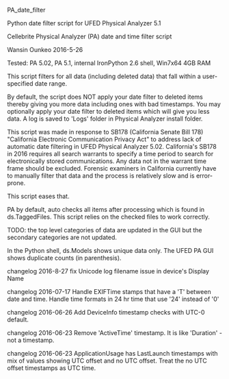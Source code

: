 PA_date_filter

Python date filter script for UFED Physical Analyzer 5.1

Cellebrite Physical Analyzer (PA) date and time filter script

Wansin Ounkeo 2016-5-26

Tested: PA 5.02, PA 5.1, internal IronPython 2.6 shell, Win7x64 4GB RAM

This script filters for all data (including deleted data) that fall within a user-specified date range.

By default, the script does NOT apply your date filter to deleted items thereby giving 
you more data including ones with bad timestamps. You may optionally apply your date filter to deleted items which will give you less data. A log is saved to 'Logs' folder in Physical Analyzer install folder.

This script was made in response to SB178 (California Senate Bill 178)
"California Electronic Communication Privacy Act" to address
lack of automatic date filtering in UFED Physical Analyzer 5.02. 
California's SB178 in 2016 requires all search warrants to
specify a time period to search for electronically stored communications.
Any data not in the warrant time frame should be excluded.
Forensic examiners in California currently have to manually filter that 
data and the process is relatively slow and is error-prone. 

This script eases that.

PA by default, auto checks all items after processing which is found in
ds.TaggedFiles. This script relies on the checked files to work correctly.

TODO: the top level categories of data are updated in the GUI but the 
secondary categories are not updated. 

In the Python shell, ds.Models shows unique data only. 
The UFED PA GUI shows duplicate counts (in parenthesis).

changelog 2016-8-27   fix Unicode log filename issue in device's Display Name

changelog 2016-07-17  Handle EXIFTime stamps that have a 'T' between date and time.
                      Handle time formats in 24 hr time that use '24' instead of '0'

changelog 2016-06-26	Add DeviceInfo timestamp checks with UTC-0 default.

changelog 2016-06-23  Remove 'ActiveTime' timestamp. It is like 'Duration' - not a timestamp.

changelog 2016-06-23	ApplicationUsage has LastLaunch timestamps with mix of values showing 
                     UTC offset and no UTC offset. Treat the no UTC offset timestamps as UTC time.
